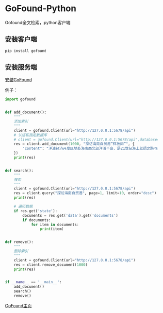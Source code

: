 # GoFound-Python

Gofound全文检索，python客户端

## 安装客户端

```bash
pip install gofound
```

## 安装服务端
[安装GoFound](https://github.com/newpanjing/gofound)

例子：

```python
import gofound


def add_document():
    """
    添加索引
    """
    client = gofound.Client(url="http://127.0.0.1:5678/api")
    # 认证和指定数据库
    # client = gofound.Client(url="http://127.0.0.1:5678/api",database="test",auth=('admin','123456')
    res = client.add_document(1000, "探访海南自贸港“样板间”", {
        "content": "洋浦经济开发区地处海南西北部洋浦半岛，是21世纪海上丝绸之路与西部陆海新通道的交汇节点。是国务院1992年批准设立的。我国第一个由外商成片开发、享受保税区政策的国家级开发区",
    })
    print(res)


def search():
    """
    搜索
    """
    client = gofound.Client(url="http://127.0.0.1:5678/api")
    res = client.query("探访海南自贸港", page=1, limit=10, order="desc")
    print(res)

    # 遍历数据
    if res.get('state'):
        documents = res.get('data').get('documents')
        if documents:
            for item in documents:
                print(item)


def remove():
    """
    删除索引
    """
    client = gofound.Client(url="http://127.0.0.1:5678/api")
    res = client.remove_document(1000)
    print(res)


if __name__ == '__main__':
    add_document()
    search()
    remove()
```

[GoFound主页](https://github.com/newpanjing/gofound)
